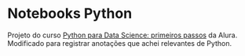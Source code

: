 # Notebooks Python

Projeto do curso [Python para Data Science: primeiros passos](https://cursos.alura.com.br/course/python-data-science-primeiros-passos) da Alura. Modificado para registrar anotações que achei relevantes de Python.
